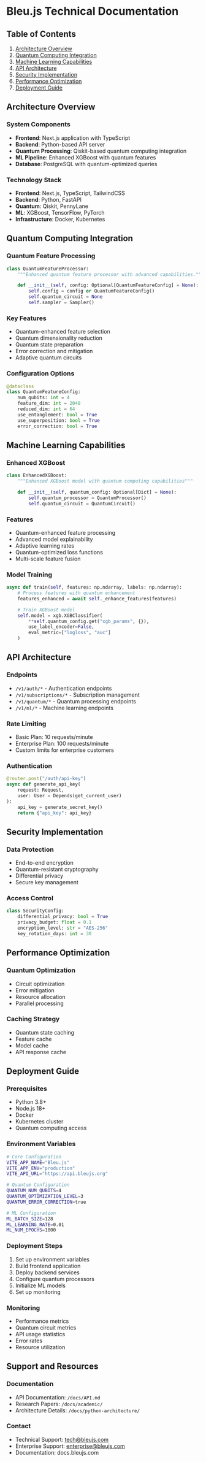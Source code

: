 # Bleu.js Technical Documentation

## Table of Contents
1. [Architecture Overview](#architecture-overview)
2. [Quantum Computing Integration](#quantum-computing-integration)
3. [Machine Learning Capabilities](#machine-learning-capabilities)
4. [API Architecture](#api-architecture)
5. [Security Implementation](#security-implementation)
6. [Performance Optimization](#performance-optimization)
7. [Deployment Guide](#deployment-guide)

## Architecture Overview

### System Components
- **Frontend**: Next.js application with TypeScript
- **Backend**: Python-based API server
- **Quantum Processing**: Qiskit-based quantum computing integration
- **ML Pipeline**: Enhanced XGBoost with quantum features
- **Database**: PostgreSQL with quantum-optimized queries

### Technology Stack
- **Frontend**: Next.js, TypeScript, TailwindCSS
- **Backend**: Python, FastAPI
- **Quantum**: Qiskit, PennyLane
- **ML**: XGBoost, TensorFlow, PyTorch
- **Infrastructure**: Docker, Kubernetes

## Quantum Computing Integration

### Quantum Feature Processing
```python
class QuantumFeatureProcessor:
    """Enhanced quantum feature processor with advanced capabilities."""

    def __init__(self, config: Optional[QuantumFeatureConfig] = None):
        self.config = config or QuantumFeatureConfig()
        self.quantum_circuit = None
        self.sampler = Sampler()
```

### Key Features
- Quantum-enhanced feature selection
- Quantum dimensionality reduction
- Quantum state preparation
- Error correction and mitigation
- Adaptive quantum circuits

### Configuration Options
```python
@dataclass
class QuantumFeatureConfig:
    num_qubits: int = 4
    feature_dim: int = 2048
    reduced_dim: int = 64
    use_entanglement: bool = True
    use_superposition: bool = True
    error_correction: bool = True
```

## Machine Learning Capabilities

### Enhanced XGBoost
```python
class EnhancedXGBoost:
    """Enhanced XGBoost model with quantum computing capabilities"""

    def __init__(self, quantum_config: Optional[Dict] = None):
        self.quantum_processor = QuantumProcessor()
        self.quantum_circuit = QuantumCircuit()
```

### Features
- Quantum-enhanced feature processing
- Advanced model explainability
- Adaptive learning rates
- Quantum-optimized loss functions
- Multi-scale feature fusion

### Model Training
```python
async def train(self, features: np.ndarray, labels: np.ndarray):
    # Process features with quantum enhancement
    features_enhanced = await self._enhance_features(features)

    # Train XGBoost model
    self.model = xgb.XGBClassifier(
        **self.quantum_config.get("xgb_params", {}),
        use_label_encoder=False,
        eval_metric=["logloss", "auc"]
    )
```

## API Architecture

### Endpoints
- `/v1/auth/*` - Authentication endpoints
- `/v1/subscriptions/*` - Subscription management
- `/v1/quantum/*` - Quantum processing endpoints
- `/v1/ml/*` - Machine learning endpoints

### Rate Limiting
- Basic Plan: 10 requests/minute
- Enterprise Plan: 100 requests/minute
- Custom limits for enterprise customers

### Authentication
```python
@router.post("/auth/api-key")
async def generate_api_key(
    request: Request,
    user: User = Depends(get_current_user)
):
    api_key = generate_secret_key()
    return {"api_key": api_key}
```

## Security Implementation

### Data Protection
- End-to-end encryption
- Quantum-resistant cryptography
- Differential privacy
- Secure key management

### Access Control
```python
class SecurityConfig:
    differential_privacy: bool = True
    privacy_budget: float = 0.1
    encryption_level: str = "AES-256"
    key_rotation_days: int = 30
```

## Performance Optimization

### Quantum Optimization
- Circuit optimization
- Error mitigation
- Resource allocation
- Parallel processing

### Caching Strategy
- Quantum state caching
- Feature cache
- Model cache
- API response cache

## Deployment Guide

### Prerequisites
- Python 3.8+
- Node.js 18+
- Docker
- Kubernetes cluster
- Quantum computing access

### Environment Variables
```bash
# Core Configuration
VITE_APP_NAME="Bleu.js"
VITE_APP_ENV="production"
VITE_API_URL="https://api.bleujs.org"

# Quantum Configuration
QUANTUM_NUM_QUBITS=4
QUANTUM_OPTIMIZATION_LEVEL=3
QUANTUM_ERROR_CORRECTION=true

# ML Configuration
ML_BATCH_SIZE=128
ML_LEARNING_RATE=0.01
ML_NUM_EPOCHS=1000
```

### Deployment Steps
1. Set up environment variables
2. Build frontend application
3. Deploy backend services
4. Configure quantum processors
5. Initialize ML models
6. Set up monitoring

### Monitoring
- Performance metrics
- Quantum circuit metrics
- API usage statistics
- Error rates
- Resource utilization

## Support and Resources

### Documentation
- API Documentation: `/docs/API.md`
- Research Papers: `/docs/academic/`
- Architecture Details: `/docs/python-architecture/`

### Contact
- Technical Support: tech@bleujs.com
- Enterprise Support: enterprise@bleujs.com
- Documentation: docs.bleujs.com

